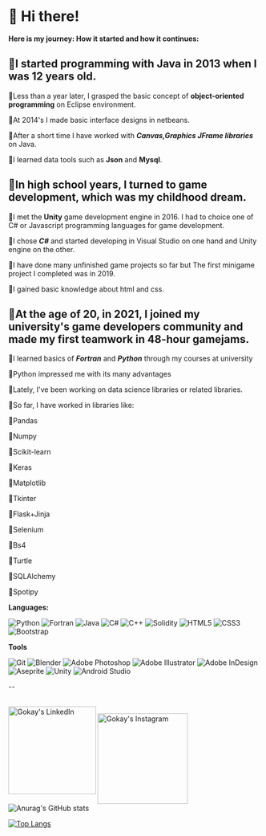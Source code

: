 # 👋 Hi there!

  
__Here is my journey: How it started and how it continues:__

## 👶I started programming with __Java__ in 2013 when I was 12 years old. 

🔸Less than a year later, I grasped the basic concept of __object-oriented programming__ on Eclipse environment.

🔸At 2014's I made basic interface designs in netbeans.
	
🔸After a short time I have worked with ___Canvas,Graphics JFrame libraries___ on Java.
	
🔸I learned data tools such as __Json__ and __Mysql__.


## 🧑In high school years, I turned to game development, which was my childhood dream.

🔸I met the __Unity__ game development engine in 2016. I had to choice one of C# or Javascript programming languages for game development.
	
🔸I chose ___C#___ and started developing in Visual Studio on one hand and Unity engine on the other.
	
🔸I have done many unfinished game projects so far but The first minigame project I completed was in 2019.
		
🔸I gained basic knowledge about html and css.

## 🧔‍At the age of 20, in 2021, I joined my university's game developers community and made my first teamwork in __48-hour gamejams.__
  
🔸I learned basics of ___Fortran___ and ___Python___ through my courses at university
	
🔸Python impressed me with its many advantages

🔸Lately, I've been working on data science libraries or related libraries.
	
🔸So far, I have worked in libraries like:


🚩Pandas 
		
🚩Numpy

🚩Scikit-learn	

🚩Keras

🚩Matplotlib 
		
🚩Tkinter 

🚩Flask+Jinja
		
🚩Selenium 

🚩Bs4

🚩Turtle

🚩SQLAlchemy

🚩Spotipy

**Languages:**


![Python](https://img.shields.io/badge/python-3670A0?style=for-the-badge&logo=python&logoColor=ffdd54)
![Fortran](https://img.shields.io/badge/Fortran-%23734F96.svg?style=for-the-badge&logo=fortran&logoColor=white)
![Java](https://img.shields.io/badge/java-%23ED8B00.svg?style=for-the-badge&logo=java&logoColor=white)
![C#](https://img.shields.io/badge/c%23-%23239120.svg?style=for-the-badge&logo=c-sharp&logoColor=white)
![C++](https://img.shields.io/badge/c++-%2300599C.svg?style=for-the-badge&logo=c%2B%2B&logoColor=white)
![Solidity](https://img.shields.io/badge/Solidity-%23363636.svg?style=for-the-badge&logo=solidity&logoColor=white)
![HTML5](https://img.shields.io/badge/html5-%23E34F26.svg?style=for-the-badge&logo=html5&logoColor=white)
![CSS3](https://img.shields.io/badge/css3-%231572B6.svg?style=for-the-badge&logo=css3&logoColor=white)
![Bootstrap](https://img.shields.io/badge/bootstrap-%23563D7C.svg?style=for-the-badge&logo=bootstrap&logoColor=white)


**Tools**


![Git](https://img.shields.io/badge/git-%23F05033.svg?style=for-the-badge&logo=git&logoColor=white)
![Blender](https://img.shields.io/badge/blender-%23F5792A.svg?style=for-the-badge&logo=blender&logoColor=white)
![Adobe Photoshop](https://img.shields.io/badge/adobe%20photoshop-%2331A8FF.svg?style=for-the-badge&logo=adobe%20photoshop&logoColor=white)
![Adobe Illustrator](https://img.shields.io/badge/adobe%20illustrator-%23FF9A00.svg?style=for-the-badge&logo=adobe%20illustrator&logoColor=white)
![Adobe InDesign](https://img.shields.io/badge/Adobe%20InDesign-49021F?style=for-the-badge&logo=adobeindesign&logoColor=white)
![Aseprite](https://img.shields.io/badge/Aseprite-FFFFFF?style=for-the-badge&logo=Aseprite&logoColor=#7D929E)
![Unity](https://img.shields.io/badge/unity-%23000000.svg?style=for-the-badge&logo=unity&logoColor=white)
![Android Studio](https://img.shields.io/badge/Android%20Studio-3DDC84.svg?style=for-the-badge&logo=android-studio&logoColor=white)


--

&nbsp;&nbsp;&nbsp;
<a href="https://www.linkedin.com/in/g%C3%B6kay-ak%C3%A7ay-647522188/?locale=en_US">						
	<img align="left" alt="Gokay's LinkedIn" width="175px" src="https://img.shields.io/badge/linkedin-%230077B5.svg?style=for-the-badge&logo=linkedin&logoColor=white" />
</a>

<a href="https://www.instagram.com/gokay__akcay/">
  <img align="left" alt="Gokay's Instagram" width="180px" src="https://img.shields.io/badge/Instagram-%23E4405F.svg?style=for-the-badge&logo=Instagram&logoColor=white"/>
</a>


![Anurag's GitHub stats](https://github-readme-stats.vercel.app/api?username=Gokay1904&show_icons=true&theme=buefy)

[![Top Langs](https://github-readme-stats.vercel.app/api/top-langs/?username=Gokay1904&layout=compact)](https://github.com/anuraghazra/github-readme-stats)


